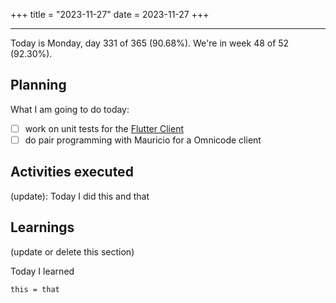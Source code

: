+++
title = "2023-11-27"
date = 2023-11-27
+++

---

Today is Monday, day 331 of 365 (90.68%). We're in week 48 of 52 (92.30%).

## Planning

What I am going to do today:

- [ ] work on unit tests for the [Flutter Client](https://github.com/OmnicodeSolutions/luisa_drf_flutter_client)
- [ ] do pair programming with Mauricio for a Omnicode client

## Activities executed

(update): Today I did this and that

## Learnings

(update or delete this section)

Today I learned
```
this = that
```
